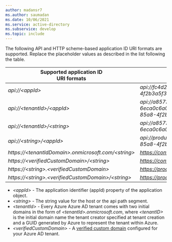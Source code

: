 ```yaml
---
author: madansr7
ms.author: saumadan
ms.date: 10/06/2021
ms.service: active-directory
ms.subservice: develop
ms.topic: include
---
```


The following API and HTTP scheme-based application ID URI formats are supported. Replace the placeholder values as described in the list following the table.

| Supported application ID <br/> URI formats | Example app ID URIs |
|--|--|
| _api://\<appId\>_ | _api://fc4d2d73-d05a-4a9b-85a8-4f2b3a5f38ed_ |
| _api://\<tenantId\>/\<appId\>_ | _api://a8573488-ff46-450a-b09a-6eca0c6a02dc/fc4d2d73-d05a-4a9b-85a8-4f2b3a5f38ed_ |
| _api://\<tenantId\>/\<string\>_ | _api://a8573488-ff46-450a-b09a-6eca0c6a02dc/api_ |
| _api://\<string\>/<appId\>_ | _api://productapi/fc4d2d73-d05a-4a9b-85a8-4f2b3a5f38ed_ |
| _https://\<tenantIdDomain\>.onmicrosoft.com/\<string\>_ | _https://contoso.onmicrosoft.com/productsapi_  |
| _https://\<verifiedCustomDomain\>/\<string\>_ |  _https://contoso.onmicrosoft.com/productsapi_ |
| _https://\<string\>.\<verifiedCustomDomain\>_ |  _https://product.contoso.onmicrosoft.com_ |
| _https://\<string\>.\<verifiedCustomDomain\>/\<string\>_ | _https://product.onmicrosoft.com/productsapi_   |


- _\<appId\>_ - The application identifier (appId) property of the application object.
- _\<string\>_ - The string value for the host or the api path segment.
- _\<tenantId\>_ - Every Azure Azure AD tenant comes with two initial domains in the form of _\<tenantId\>.onmicrosoft.com_, where _\<tenantID\>_ is the initial domain name the tenant creator specified at tenant creation and a GUID generated by Azure to represent the tenant within Azure.
- _\<verifiedCustomDomain\>_ - A [verified custom domain](../articles/active-directory/fundamentals/add-custom-domain.md) configured for your Azure AD tenant.

